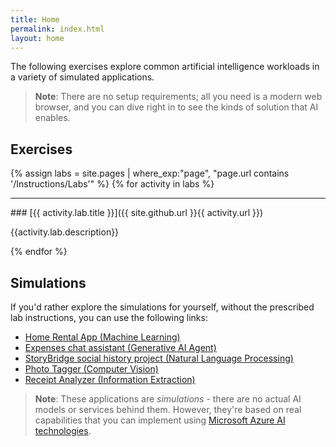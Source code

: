 ```yaml
---
title: Home
permalink: index.html
layout: home
---
```


The following exercises explore common artificial intelligence workloads in a variety of simulated applications.

> **Note**: There are no setup requirements; all you need is a modern web browser, and you can dive right in to see the kinds of solution that AI enables.

## Exercises

{% assign labs = site.pages | where_exp:"page", "page.url contains '/Instructions/Labs'" %}
{% for activity in labs  %}
<hr>
### [{{ activity.lab.title }}]({{ site.github.url }}{{ activity.url }})

{{activity.lab.description}}

{% endfor %}

## Simulations

If you'd rather explore the simulations for yourself, without the prescribed lab instructions, you can use the following links:

- [Home Rental App (Machine Learning)](https://aka.ms/mslearn-ml-sim)
- [Expenses chat assistant (Generative AI Agent)](https://aka.ms/mslearn-agent-sim)
- [StoryBridge social history project (Natural Language Processing)](https://aka.ms/mslearn-nlp-sim)
- [Photo Tagger (Computer Vision)](https://aka.ms/mslearn-vision-sim)
- [Receipt Analyzer (Information Extraction)](https://aka.ms/mslearn-ai-info-sim)

> **Note**: These applications are *simulations* - there are no actual AI models or services behind them. However, they're based on real capabilities that you can implement using [Microsoft Azure AI technologies](https://azure.microsoft.com/solutions/ai/).
